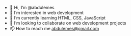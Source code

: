 - 👋 Hi, I’m @abdulemes
- 👀 I’m interested in web development 
- 🌱 I’m currently learning HTML, CSS, JavaScript 
- 💞️ I’m looking to collaborate on web development projects 
- 📫 How to reach me abdulemes@gmail.com

<!---
abdulemes/abdulemes is a ✨ special ✨ repository because its `README.md` (this file) appears on your GitHub profile.
You can click the Preview link to take a look at your changes.
--->
